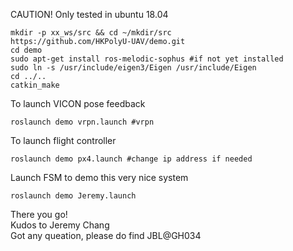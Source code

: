 CAUTION! Only tested in ubuntu 18.04

```
mkdir -p xx_ws/src && cd ~/mkdir/src
https://github.com/HKPolyU-UAV/demo.git
cd demo
sudo apt-get install ros-melodic-sophus #if not yet installed
sudo ln -s /usr/include/eigen3/Eigen /usr/include/Eigen
cd ../..
catkin_make
```
To launch VICON pose feedback
```
roslaunch demo vrpn.launch #vrpn
```
To launch flight controller
```
roslaunch demo px4.launch #change ip address if needed
```
Launch FSM to demo this very nice system
```
roslaunch demo Jeremy.launch
```

There you go!</br>
Kudos to Jeremy Chang</br>
Got any queation, please do find JBL@GH034</br>
